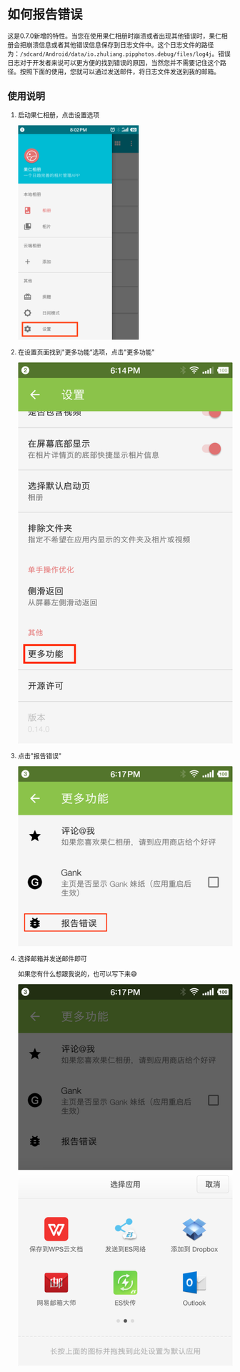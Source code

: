 # 如何报告错误

这是0.7.0新增的特性。当您在使用果仁相册时崩溃或者出现其他错误时，果仁相册会把崩溃信息或者其他错误信息保存到日志文件中。这个日志文件的路径为：`/sdcard/Android/data/io.zhuliang.pipphotos.debug/files/log4j`。错误日志对于开发者来说可以更方便的找到错误的原因，当然您并不需要记住这个路径。按照下面的使用，您就可以通过发送邮件，将日志文件发送到我的邮箱。

## 使用说明

1. 启动果仁相册，点击设置选项

   <img src="../imgs/Screenshot_2019-05-06-20-02-14-877_果仁相册.png" width="270"/>

2. 在设置页面找到"更多功能”选项，点击"更多功能"

   ![](../imgs/Screenshot_2019-05-17-18-15-09-068_果仁相册.png)

3. 点击"报告错误"

   ![](../imgs/Screenshot_2019-05-17-18-17-37-519_果仁相册.png)

4. 选择邮箱并发送邮件即可

   如果您有什么想跟我说的，也可以写下来😅

   ![](../imgs/Screenshot_2019-05-17-18-17-47-699_果仁相册.png)

